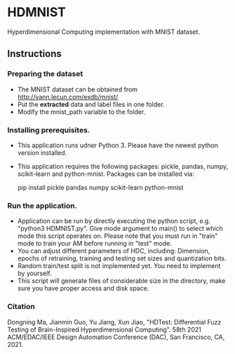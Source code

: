 # HDMNIST
Hyperdimensional Computing implementation with MNIST dataset.

## Instructions

### Preparing the dataset
 - The MNIST dataset can be obtained from http://yann.lecun.com/exdb/mnist/ 
 - Put the **extracted** data and label files in one folder.
 - Modify the mnist_path variable to the folder.


### Installing prerequisites.
 - This application runs udner Python 3. Please have the newest python version installed.
 - This application requires the following packages: pickle, pandas, numpy, scikit-learn and python-mnist. Packages can be installed via:

    pip install pickle pandas numpy scikit-learn python-mnist

### Run the application.
 - Application can be run by directly executing the python script, e.g. "python3 HDMNIST.py". Give mode argument to main() to select which mode this script operates on. Please note that you must run in "train" mode to train your AM before running in "test" mode.
 - You can adjust different parameters of HDC, including: Dimension, epochs of retraining, training and testing set sizes and quantization bits.
 - Random train/test split is not implemented yet. You need to implement by yourself.
 - This script will generate files of considerable size in the directory, make sure you have proper access and disk space.

### Citation
Dongning Ma, Jianmin Guo, Yu Jiang, Xun Jiao, "HDTest: Differential Fuzz Testing of Brain-Inspired Hyperdimensional Computing". 58th 2021 ACM/EDAC/IEEE Design Automation Conference (DAC), San Francisco, CA, 2021.
